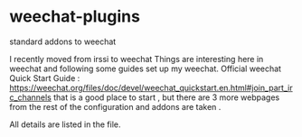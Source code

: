# weechat-plugins
standard addons to weechat

I recently moved from irssi to weechat
Things are interesting here in weechat and following some guides set up my weechat.
Official weechat Quick Start Guide : https://weechat.org/files/doc/devel/weechat_quickstart.en.html#join_part_irc_channels
that is a good place to start , but there are 3 more webpages from the rest of the configuration and addons are taken .

All details are listed in the file.
